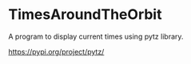 # TimesAroundTheOrbit
A program to display current times using pytz library.


https://pypi.org/project/pytz/
